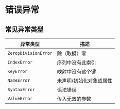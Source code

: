# 错误异常

## 常见异常类型

| 异常类型 | 描述 |
|----------------------|--|
| `ZeropDivisionError` | 除（取模）零 |
| `IndexError` | 序列中没有此索引 |
| `KeyError` | 映射中没有这个键 |
| `NameError` | 未声明/初始化对象或属性 |
| `SyntaxError` | 语法错误 |
| `ValueError` | 传入无效的参数 |
